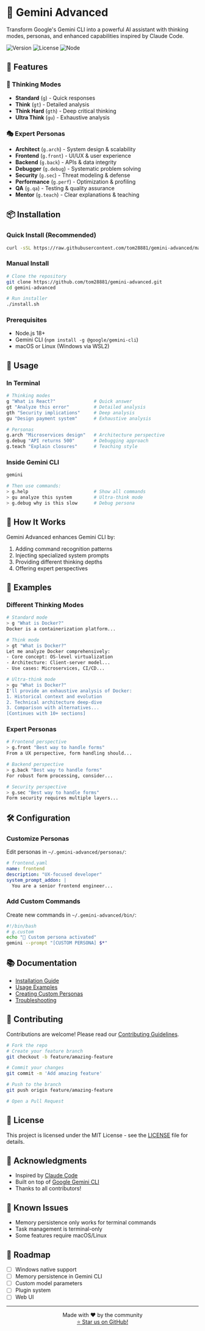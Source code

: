 # 🚀 Gemini Advanced

Transform Google's Gemini CLI into a powerful AI assistant with thinking modes, personas, and enhanced capabilities inspired by Claude Code.

![Version](https://img.shields.io/badge/version-1.0.0-blue.svg)
![License](https://img.shields.io/badge/license-MIT-green.svg)
![Node](https://img.shields.io/badge/node-%3E%3D18.0.0-brightgreen.svg)

## 🌟 Features

### 🧠 Thinking Modes
- **Standard** (`g`) - Quick responses
- **Think** (`gt`) - Detailed analysis
- **Think Hard** (`gth`) - Deep critical thinking
- **Ultra Think** (`gu`) - Exhaustive analysis

### 🎭 Expert Personas
- **Architect** (`g.arch`) - System design & scalability
- **Frontend** (`g.front`) - UI/UX & user experience
- **Backend** (`g.back`) - APIs & data integrity
- **Debugger** (`g.debug`) - Systematic problem solving
- **Security** (`g.sec`) - Threat modeling & defense
- **Performance** (`g.perf`) - Optimization & profiling
- **QA** (`g.qa`) - Testing & quality assurance
- **Mentor** (`g.teach`) - Clear explanations & teaching

## 📦 Installation

### Quick Install (Recommended)

```bash
curl -sSL https://raw.githubusercontent.com/tom28881/gemini-advanced/main/install.sh | bash
```

### Manual Install

```bash
# Clone the repository
git clone https://github.com/tom28881/gemini-advanced.git
cd gemini-advanced

# Run installer
./install.sh
```

### Prerequisites
- Node.js 18+
- Gemini CLI (`npm install -g @google/gemini-cli`)
- macOS or Linux (Windows via WSL2)

## 🎯 Usage

### In Terminal

```bash
# Thinking modes
g "What is React?"              # Quick answer
gt "Analyze this error"         # Detailed analysis
gth "Security implications"     # Deep analysis
gu "Design payment system"      # Exhaustive analysis

# Personas
g.arch "Microservices design"   # Architecture perspective
g.debug "API returns 500"       # Debugging approach
g.teach "Explain closures"      # Teaching style
```

### Inside Gemini CLI

```bash
gemini

# Then use commands:
> g.help                        # Show all commands
> gu analyze this system        # Ultra-think mode
> g.debug why is this slow      # Debug persona
```

## 🔧 How It Works

Gemini Advanced enhances Gemini CLI by:
1. Adding command recognition patterns
2. Injecting specialized system prompts
3. Providing different thinking depths
4. Offering expert perspectives

## 📸 Examples

### Different Thinking Modes

```bash
# Standard mode
> g "What is Docker?"
Docker is a containerization platform...

# Think mode  
> gt "What is Docker?"
Let me analyze Docker comprehensively:
- Core concept: OS-level virtualization
- Architecture: Client-server model...
- Use cases: Microservices, CI/CD...

# Ultra-think mode
> gu "What is Docker?"
I'll provide an exhaustive analysis of Docker:
1. Historical context and evolution
2. Technical architecture deep-dive
3. Comparison with alternatives...
[Continues with 10+ sections]
```

### Expert Personas

```bash
# Frontend perspective
> g.front "Best way to handle forms"
From a UX perspective, form handling should...

# Backend perspective  
> g.back "Best way to handle forms"
For robust form processing, consider...

# Security perspective
> g.sec "Best way to handle forms"
Form security requires multiple layers...
```

## 🛠️ Configuration

### Customize Personas

Edit personas in `~/.gemini-advanced/personas/`:

```yaml
# frontend.yaml
name: frontend
description: "UX-focused developer"
system_prompt_addon: |
  You are a senior frontend engineer...
```

### Add Custom Commands

Create new commands in `~/.gemini-advanced/bin/`:

```bash
#!/bin/bash
# g.custom
echo "🎯 Custom persona activated"
gemini --prompt "[CUSTOM PERSONA] $*"
```

## 📚 Documentation

- [Installation Guide](docs/INSTALL.md)
- [Usage Examples](docs/EXAMPLES.md)
- [Creating Custom Personas](docs/PERSONAS.md)
- [Troubleshooting](docs/TROUBLESHOOTING.md)

## 🤝 Contributing

Contributions are welcome! Please read our [Contributing Guidelines](CONTRIBUTING.md).

```bash
# Fork the repo
# Create your feature branch
git checkout -b feature/amazing-feature

# Commit your changes
git commit -m 'Add amazing feature'

# Push to the branch
git push origin feature/amazing-feature

# Open a Pull Request
```

## 📄 License

This project is licensed under the MIT License - see the [LICENSE](LICENSE) file for details.

## 🙏 Acknowledgments

- Inspired by [Claude Code](https://claude.ai/code)
- Built on top of [Google Gemini CLI](https://github.com/google-gemini/gemini-cli)
- Thanks to all contributors!

## 🐛 Known Issues

- Memory persistence only works for terminal commands
- Task management is terminal-only
- Some features require macOS/Linux

## 🚦 Roadmap

- [ ] Windows native support
- [ ] Memory persistence in Gemini CLI
- [ ] Custom model parameters
- [ ] Plugin system
- [ ] Web UI

---

<p align="center">
  Made with ❤️ by the community
  <br>
  <a href="https://github.com/tom28881/gemini-advanced/stargazers">⭐ Star us on GitHub!</a>
</p>
